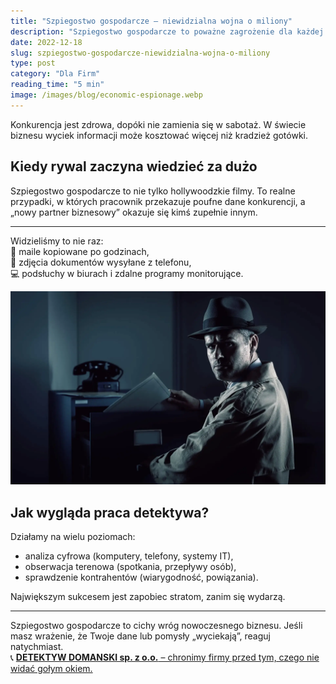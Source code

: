 ```yaml
---
title: "Szpiegostwo gospodarcze – niewidzialna wojna o miliony"
description: "Szpiegostwo gospodarcze to poważne zagrożenie dla każdej firmy. Dowiedz się, jak rozpoznać i zapobiec wyciekom informacji, które mogą kosztować miliony."
date: 2022-12-18
slug: szpiegostwo-gospodarcze-niewidzialna-wojna-o-miliony
type: post
category: "Dla Firm"
reading_time: "5 min"
image: /images/blog/economic-espionage.webp
---
```


Konkurencja jest zdrowa, dopóki nie zamienia się w sabotaż. W świecie biznesu wyciek informacji może kosztować więcej niż kradzież gotówki.

## Kiedy rywal zaczyna wiedzieć za dużo

Szpiegostwo gospodarcze to nie tylko hollywoodzkie filmy. To realne przypadki, w których pracownik przekazuje poufne dane konkurencji, a „nowy partner biznesowy” okazuje się kimś zupełnie innym.

---

Widzieliśmy to nie raz:  
📧 maile kopiowane po godzinach,  
📱 zdjęcia dokumentów wysyłane z telefonu,  
💻 podsłuchy w biurach i zdalne programy monitorujące.

![Mężczyzna wykradające dokumenty zawierające wrażliwe informacje z firmy.](/images/blog/economic-espionage.webp)

## Jak wygląda praca detektywa?

Działamy na wielu poziomach:

- analiza cyfrowa (komputery, telefony, systemy IT),
- obserwacja terenowa (spotkania, przepływy osób),
- sprawdzenie kontrahentów (wiarygodność, powiązania).

Największym sukcesem jest zapobiec stratom, zanim się wydarzą.

---

Szpiegostwo gospodarcze to cichy wróg nowoczesnego biznesu. Jeśli masz wrażenie, że Twoje dane lub pomysły „wyciekają”, reaguj natychmiast.  
📞 [**DETEKTYW DOMANSKI sp. z o.o.** – chronimy firmy przed tym, czego nie widać gołym okiem.](/kontakt/)
